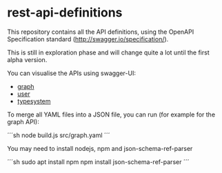 # rest-api-definitions

This repository contains all the API definitions, using the OpenAPI Specification standard (http://swagger.io/specification/).

This is still in exploration phase and will change quite a lot until the first alpha version.

You can visualise the APIs using swagger-UI:

 * [graph](https://swissdatasciencecenter.github.io/rest-api-definitions/swagger-ui/?url=/rest-api-definitions/target/graph.json)
 * [user](https://swissdatasciencecenter.github.io/rest-api-definitions/swagger-ui/?url=/rest-api-definitions/target/users.json)
 * [typesystem](https://swissdatasciencecenter.github.io/rest-api-definitions/swagger-ui/?url=/rest-api-definitions/target/typesystem.json)

To merge all YAML files into a JSON file, you can run (for example for the graph API):

´´´sh
node build.js src/graph.yaml
´´´

You may need to install nodejs, npm and json-schema-ref-parser

´´´sh
sudo apt install npm
npm install json-schema-ref-parser
´´´
